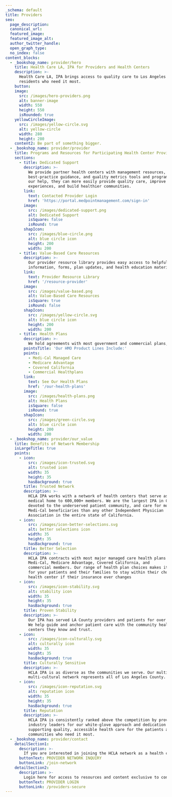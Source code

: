 ```yaml
---
_schema: default
title: Providers
seo:
  page_description:
  canonical_url:
  featured_image:
  featured_image_alt:
  author_twitter_handle:
  open_graph_type:
  no_index: false
content_blocks:
  - _bookshop_name: provider/hero
    title: Health Care LA, IPA for Providers and Health Centers
    description: >-
      Health Care LA, IPA brings access to quality care to Los Angeles County
      residents who need it most.
    button:
    image:
      src: /images/hero-providers.png
      alt: banner-image
      width: 550
      height: 550
      isRounded: true
    yellowCircleImage:
      src: /images/yellow-circle.svg
      alt: yellow-circle
      width: 280
      height: 280
    content2: Be part of something bigger.
  - _bookshop_name: provider/provider
    title: Programs and Resources for Participating Health Center Providers
    sections:
      - title: Dedicated Support
        description: >-
          We provide partner health centers with management resources,
          best-practice guidance, and quality metrics tools and programs. With
          our help, they can more easily provide quality care, improve patient
          experiences, and build healthier communities.
        link:
          text: Contacted Provider Login
          href: 'https://portal.medpointmanagement.com/sign-in'
        image:
          src: /images/dedicated-support.png
          alt: Dedicated Support
          isSquare: false
          isRound: true
        shapIcon:
          src: /images/blue-circle.png
          alt: blue circle icon
          height: 200
          width: 200
      - title: Value-Based Care Resources
        description: >-
          Our provider resource library provides easy access to helpful
          information, forms, plan updates, and health education materials.
        link:
          text: Provider Resource Library
          href: '/resource-provider'
        image:
          src: /images/value-based.png
          alt: Value-Based Care Resources
          isSquare: true
          isRound: false
        shapIcon:
          src: /images/yellow-circle.svg
          alt: blue circle icon
          height: 200
          width: 200
      - title: Health Plans
        description: >-
          We hold agreements with most government and commercial plans, regularly expanding our plan and product offerings to provide physicians and patients with the most competitive choices.
        pointsTitle: 'Our HMO Product Lines Include:'
        points:
          - Medi-Cal Managed Care
          - Medicare Advantage
          - Covered California
          - Commercial Healthplans
        link:
          text: See Our Health Plans
          href: '/our-health-plans'
        image:
          src: /images/health-plans.png
          alt: Health Plans
          isSquare: false
          isRound: true
        shapIcon:
          src: /images/green-circle.svg
          alt: blue circle icon
          height: 200
          width: 200
  - _bookshop_name: provider/our_value
    title: Benefits of Network Membership
    isLargeTitle: true
    points:
      - icon:
          src: /images/icon-trusted.svg
          alt: trusted icon
          width: 35
          height: 35
          hasBackground: true
        title: Trusted Network
        description: >-
          HCLA IPA works with a network of health centers that serve as the
          medical home to 600,000+ members. We are the largest IPA in California
          devoted to the underserved patient community, and care for more
          Medi-Cal beneficiaries than any other Independent Physician
          Association in the entire state of California.
      - icon:
          src: /images/icon-better-selections.svg
          alt: better selections icon
          width: 35
          height: 35
          hasBackground: true
        title: Better Selection
        description: >-
          HCLA IPA contracts with most major managed care health plans serving
          Medi-Cal, Medicare Advantage, Covered California, and
          commercial members. Our range of health plan choices makes it easier
          for your patients and their families to stay within their chosen
          health center if their insurance ever changes
      - icon:
          src: /images/icon-stability.svg
          alt: stability icon
          width: 35
          height: 35
          hasBackground: true
        title: Proven Stability
        description: >-
          Our IPA has served LA County providers and patients for over 25 years.
          We help guide and anchor patient care with the community health
          centers they know and trust.
      - icon:
          src: /images/icon-culturally.svg
          alt: culturally icon
          width: 35
          height: 35
          hasBackground: true
        title: Culturally Sensitive
        description: >-
          HCLA IPA is as diverse as the communities we serve. Our multi-lingual,
          multi-cultural network represents all of Los Angeles County.
      - icon:
          src: /images/icon-reputation.svg
          alt: reputation icon
          width: 35
          height: 35
          hasBackground: true
        title: Reputation
        description: >-
          HCLA IPA is consistently ranked above the competition by providers and
          industry leaders for our white-glove approach and dedication to
          supporting quality, accessible health care for the patients and
          communities who need it most.
  - _bookshop_name: provider/contact
    detailSection1:
      description: >-
        If you are interested in joining the HCLA network as a health center provider, please click the button below.
      buttonText: PROVIDER NETWORK INQUIRY
      buttonLink: /join-network
    detailSection2:
      description: >-
        Login here for access to resources and content exclusive to contracted providers.
      buttonText: PROVIDER LOGIN
      buttonLink: /providers-secure
---
```

